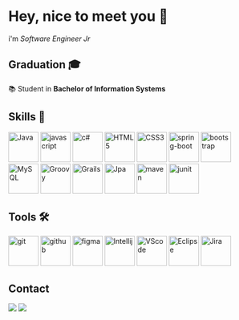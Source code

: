 # Hey, nice to meet you 👋

<p align="left">
  i'm <i> Software Engineer Jr</i> 
</p>
 
 ## Graduation 🎓
 📚 Student in <strong>Bachelor of Information Systems</strong>

## Skills 🧠

<p>
<img alt="Java" width="60" src="https://cdn.jsdelivr.net/gh/devicons/devicon/icons/java/java-original-wordmark.svg"/>
<img alt="javascript" src="https://cdn.jsdelivr.net/gh/devicons/devicon/icons/javascript/javascript-original.svg" width="60" />
<img alt="c#" src="https://iconape.com/wp-content/files/sh/51404/svg/c--4.svg" width="60">
<img alt="HTML5" src="https://cdn.jsdelivr.net/gh/devicons/devicon/icons/html5/html5-original.svg" width="60">
<img alt="CSS3" src="https://cdn.jsdelivr.net/gh/devicons/devicon/icons/css3/css3-original.svg" width="60">
<img alt="spring-boot" src="https://cdn.jsdelivr.net/gh/devicons/devicon/icons/spring/spring-original-wordmark.svg" width="60">
<img alt="bootstrap" src="https://cdn.jsdelivr.net/gh/devicons/devicon/icons/bootstrap/bootstrap-plain.svg" width="60" />
<img alt="MySQL" src="https://cdn.jsdelivr.net/gh/devicons/devicon/icons/mysql/mysql-original-wordmark.svg" width="60"/>
<img alt="Groovy" src="https://cdn.jsdelivr.net/gh/devicons/devicon/icons/groovy/groovy-original.svg" width="60"/>
<img alt="Grails" src="https://cdn.jsdelivr.net/gh/devicons/devicon/icons/grails/grails-original.svg" width="60"/>
<img alt="Jpa" src="https://hibernate.org/images/hibernate_icon_whitebkg.svg" width="60"/>
<img alt="maven" src="https://cdn.icon-icons.com/icons2/2107/PNG/512/file_type_maven_icon_130397.png" width="60"/>
<img alt="junit" src="https://avatars.githubusercontent.com/u/874086?s=280&v=4" width="60"/>
</p>

## Tools 🛠️

<p>
<img alt="git" src="https://cdn.jsdelivr.net/gh/devicons/devicon/icons/git/git-original.svg" width="60" />
<img alt="github" src="https://cdn.jsdelivr.net/gh/devicons/devicon/icons/github/github-original-wordmark.svg" width="60" />
<img alt="figma" src="https://cdn.jsdelivr.net/gh/devicons/devicon/icons/figma/figma-original.svg" width="60" />
<img alt="Intellij" src="https://cdn.jsdelivr.net/gh/devicons/devicon/icons/intellij/intellij-original.svg" width="60" />
<img alt="VScode" src="https://upload.wikimedia.org/wikipedia/commons/thumb/9/9a/Visual_Studio_Code_1.35_icon.svg/2048px-Visual_Studio_Code_1.35_icon.svg.png" width="60" />
<img alt="Eclipse" src="https://algol.dev/wp-content/uploads/2020/10/logo-eclipse.png" width="60" />
<img alt="Jira" src="https://cdn.jsdelivr.net/gh/devicons/devicon/icons/jira/jira-original.svg" width="60" />
</p>

## Contact

<p align="left">
<a href="https://www.linkedin.com/in/jos%C3%A9-otavio-ferreira-gallo-8b785b1bb/" alt="Linkedin">
  <img src="https://img.shields.io/badge/-Linkedin-0e76a8?style=for-the-badge&logo=Linkedin&logoColor=white&link=https://www.linkedin.com/in/iuricode" /></a>
<a href = "mailto:otaviojosetrabalho@gmail.com" alt="Gmail">
  <img src="https://img.shields.io/badge/Gmail-D14836?style=for-the-badge&logo=gmail&logoColor=white"></a>  
</p>

